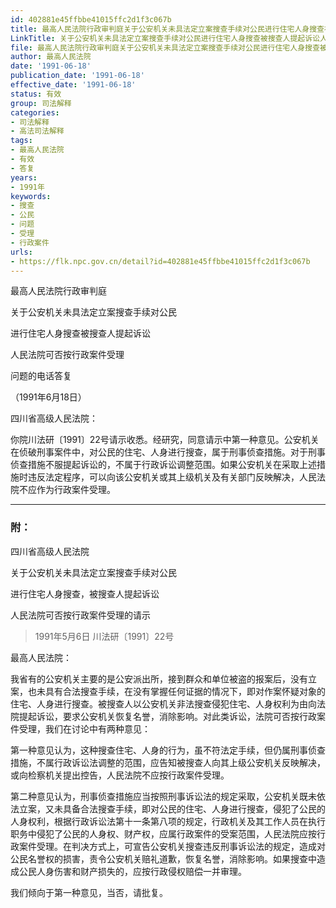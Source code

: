 ```yaml
---
id: 402881e45ffbbe41015ffc2d1f3c067b
title: 最高人民法院行政审判庭关于公安机关未具法定立案搜查手续对公民进行住宅人身搜查被搜查人提起诉讼人民法院可否按行政案件受理问题的电话答复
LinkTitle: 关于公安机关未具法定立案搜查手续对公民进行住宅人身搜查被搜查人提起诉讼人民法院可否按行政案件受理问题的电话答复
file: 最高人民法院行政审判庭关于公安机关未具法定立案搜查手续对公民进行住宅人身搜查被搜查人提起诉讼人民法院可否按行政案件受理问题的电话答复_199_402881e45ffbbe41015ffc2d1f3c067b.docx
author: 最高人民法院
date: '1991-06-18'
publication_date: '1991-06-18'
effective_date: '1991-06-18'
status: 有效
group: 司法解释
categories:
- 司法解释
- 高法司法解释
tags:
- 最高人民法院
- 有效
- 答复
years:
- 1991年
keywords:
- 搜查
- 公民
- 问题
- 受理
- 行政案件
urls:
- https://flk.npc.gov.cn/detail?id=402881e45ffbbe41015ffc2d1f3c067b
---
```


最高人民法院行政审判庭

关于公安机关未具法定立案搜查手续对公民

进行住宅人身搜查被搜查人提起诉讼

人民法院可否按行政案件受理

问题的电话答复

（1991年6月18日）

四川省高级人民法院：

你院川法研〔1991〕22号请示收悉。经研究，同意请示中第一种意见。公安机关在侦破刑事案件中，对公民的住宅、人身进行搜查，属于刑事侦查措施。对于刑事侦查措施不服提起诉讼的，不属于行政诉讼调整范围。如果公安机关在采取上述措施时违反法定程序，可以向该公安机关或其上级机关及有关部门反映解决，人民法院不应作为行政案件受理。

---

### 附：

四川省高级人民法院

关于公安机关未具法定立案搜查手续对公民

进行住宅人身搜查，被搜查人提起诉讼

人民法院可否按行政案件受理的请示

> 1991年5月6日 川法研〔1991〕22号

最高人民法院：

我省有的公安机关主要的是公安派出所，接到群众和单位被盗的报案后，没有立案，也未具有合法搜查手续，在没有掌握任何证据的情况下，即对作案怀疑对象的住宅、人身进行搜查。被搜查人以公安机关非法搜查侵犯住宅、人身权利为由向法院提起诉讼，要求公安机关恢复名誉，消除影响。对此类诉讼，法院可否按行政案件受理，我们在讨论中有两种意见：

第一种意见认为，这种搜查住宅、人身的行为，虽不符法定手续，但仍属刑事侦查措施，不属行政诉讼法调整的范围，应告知被搜查人向其上级公安机关反映解决，或向检察机关提出控告，人民法院不应按行政案件受理。

第二种意见认为，刑事侦查措施应当按照刑事诉讼法的规定采取，公安机关既未依法立案，又未具备合法搜查手续，即对公民的住宅、人身进行搜查，侵犯了公民的人身权利，根据行政诉讼法第十一条第八项的规定，行政机关及其工作人员在执行职务中侵犯了公民的人身权、财产权，应属行政案件的受案范围，人民法院应按行政案件受理。在判决方式上，可宣告公安机关搜查违反刑事诉讼法的规定，造成对公民名誉权的损害，责令公安机关赔礼道歉，恢复名誉，消除影响。如果搜查中造成公民人身伤害和财产损失的，应按行政侵权赔偿一并审理。

我们倾向于第一种意见，当否，请批复。
